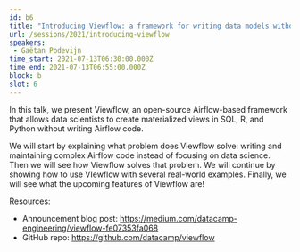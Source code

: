```yaml
---
id: b6
title: "Introducing Viewflow: a framework for writing data models without writing Airflow code"
url: /sessions/2021/introducing-viewflow
speakers:
 - Gaëtan Podevijn
time_start: 2021-07-13T06:30:00.000Z
time_end: 2021-07-13T06:55:00.000Z
block: b
slot: 6
---
```


In this talk, we present Viewflow, an open-source Airflow-based framework that allows data scientists to create materialized views in SQL, R, and Python without writing Airflow code. 
 
 We will start by explaining what problem does Viewflow solve: writing and maintaining complex Airflow code instead of focusing on data science. Then we will see how Viewflow solves that problem. We will continue by showing how to use VIewflow with several real-world examples. Finally, we will see what the upcoming features of Viewflow are!
 
 Resources: 
 * Announcement blog post: https://medium.com/datacamp-engineering/viewflow-fe07353fa068
 * GitHub repo: https://github.com/datacamp/viewflow